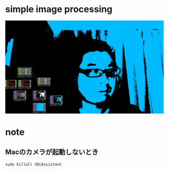 # simple image processing

![サンプルイメージ](https://github.com/tsukasaJapan9/touchdesigner/blob/master/images/image_processing.jpg)

# note
## Macのカメラが起動しないとき
```
sudo killall VDCAssistant
```
